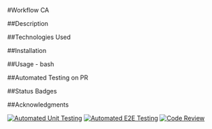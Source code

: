 #Workflow CA

##Description 

##Technologies Used

##Installation

##Usage - bash

##Automated Testing on PR

##Status Badges

##Acknowledgments










[![Automated Unit Testing](https://github.com/LineNil/social-media-client/actions/workflows/unit-test.yml/badge.svg)](https://github.com/LineNil/social-media-client/actions/workflows/unit-test.yml)
[![Automated E2E Testing](https://github.com/LineNil/social-media-client/actions/workflows/e2e-test.yml/badge.svg)](https://github.com/LineNil/social-media-client/actions/workflows/e2e-test.yml)
[![Code Review](https://github.com/LineNil/social-media-client/actions/workflows/gpt.yml/badge.svg)](https://github.com/LineNil/social-media-client/actions/workflows/gpt.yml)

